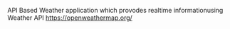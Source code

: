API Based Weather application which provodes realtime informationusing Weather API https://openweathermap.org/
